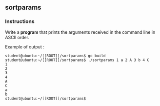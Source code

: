 ## sortparams

### Instructions

Write a **program** that prints the arguments received in the command line in ASCII order.

Example of output :

```console
student@ubuntu:~/[[ROOT]]/sortparams$ go build
student@ubuntu:~/[[ROOT]]/sortparams$ ./sortparams 1 a 2 A 3 b 4 C
1
2
3
4
A
C
a
b
student@ubuntu:~/[[ROOT]]/sortparams$
```

